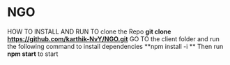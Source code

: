 # NGO

HOW TO INSTALL AND RUN
TO clone the Repo
**git clone https://github.com/karthik-NvY/NGO.git**
GO TO the client folder and run the following command to install dependencies
**npm install -i **
Then run **npm start** to start


